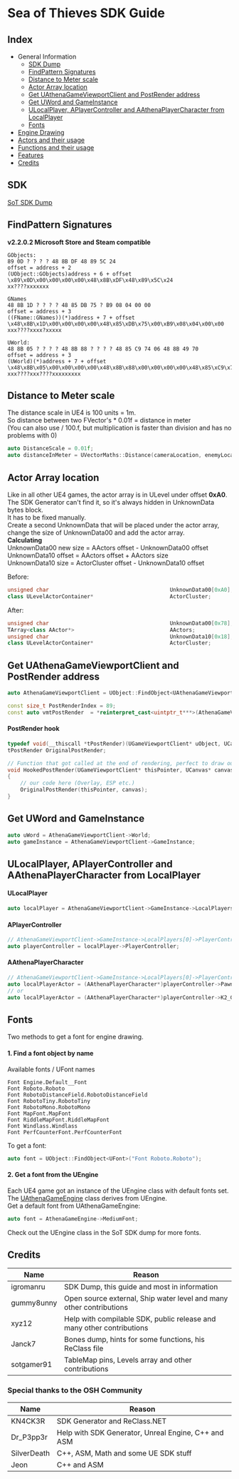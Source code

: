 # Sea of Thieves SDK Guide

## Index

* General Information
  * [SDK Dump](#sdk)
  * [FindPattern Signatures](#findpattern-signatures)
  * [Distance to Meter scale](#distance-to-meter-scale)
  * [Actor Array location](#actor-array-location)
  * [Get UAthenaGameViewportClient and PostRender address](#get-uathenagameviewportclient-and-postrender-address)
  * [Get UWord and GameInstance](#get-uword-and-gameinstance)
  * [ULocalPlayer, APlayerController and AAthenaPlayerCharacter from LocalPlayer](#ulocalplayer-aplayercontroller-and-aathenaplayercharacter-from-localplayer)
  * [Fonts](#fonts)
* [Engine Drawing](sites/EngineDrawing.md)
* [Actors and their usage](sites/Actors.md)
* [Functions and their usage](sites/Functions.md)
* [Features](sites/Features.md)
* [Credits](#credits)

## SDK
[SoT SDK Dump](https://github.com/pubgsdk/SoT-SDK)  

## FindPattern Signatures
**v2.2.0.2 Microsoft Store and Steam compatible**
```
GObjects:
89 0D ? ? ? ? 48 8B DF 48 89 5C 24
offset = address + 2
(UObject::GObjects)address + 6 + offset
\x89\x0D\x00\x00\x00\x00\x48\x8B\xDF\x48\x89\x5C\x24
xx????xxxxxxx

GNames
48 8B 1D ? ? ? ? 48 85 DB 75 ? B9 08 04 00 00
offset = address + 3
((FName::GNames))(*)address + 7 + offset
\x48\x8B\x1D\x00\x00\x00\x00\x48\x85\xDB\x75\x00\xB9\x08\x04\x00\x00
xxx????xxxx?xxxxx

UWorld:
48 8B 05 ? ? ? ? 48 8B 88 ? ? ? ? 48 85 C9 74 06 48 8B 49 70
offset = address + 3
(UWorld)(*)address + 7 + offset
\x48\x8B\x05\x00\x00\x00\x00\x48\x8B\x88\x00\x00\x00\x00\x48\x85\xC9\x74\x06\x48\x8B\x49\x70
xxx????xxx????xxxxxxxxx
```

## Distance to Meter scale
The distance scale in UE4 is 100 units = 1m.  
So distance between two FVector's * 0.01f = distance in meter  
(You can also use / 100.f, but multiplication is faster than division and has no problems with 0)
```cpp
auto DistanceScale = 0.01f;
auto distanceInMeter = UVectorMaths::Distance(cameraLocation, enemyLocation) * DistanceScale;
```

## Actor Array location
Like in all other UE4 games, the actor array is in ULevel under offset **0xA0**.  
The SDK Generator can't find it, so it's always hidden in UnknownData bytes block.  
It has to be fixed manually.  
Create a second UnknownData that will be placed under the actor array, change the size of UnknownData00 and add the actor array.  
**Calculating**  
UnknownData00 new size = AActors offset - UnknownData00 offset  
UnknownData10 offset = AActors offset + AActors size  
UnknownData10 size = ActorCluster offset - UnknownData10 offset  

Before:
```cpp
unsigned char                                      UnknownData00[0xA0];                                      // 0x0028(0x00A0) MISSED OFFSET
class ULevelActorContainer*                        ActorCluster;                                             // 0x00C8(0x0008)
```
After:
```cpp
unsigned char                                      UnknownData00[0x78];                                      // 0x0028(0x0078) MISSED OFFSET
TArray<class AActor*>                              AActors;                                                  // 0x00A0(0x0010)
unsigned char                                      UnknownData10[0x18];                                      // 0x00B0(0x0018) MISSED OFFSET
class ULevelActorContainer*                        ActorCluster;                                             // 0x00C8(0x0008)
```

## Get UAthenaGameViewportClient and PostRender address
```cpp
auto AthenaGameViewportClient = UObject::FindObject<UAthenaGameViewportClient>("AthenaGameViewportClient Transient.AthenaGameEngine_1.AthenaGameViewportClient_1");

const size_t PostRenderIndex = 89;
const auto vmtPostRender  = *reinterpret_cast<uintptr_t***>(AthenaGameViewportClient) + PostRenderIndex;
```
#### PostRender hook
```cpp
typedef void(__thiscall *tPostRender)(UGameViewportClient* uObject, UCanvas* Canvas);
tPostRender OriginalPostRender;

// Function that got called at the end of rendering, perfect to draw our overlay
void HookedPostRender(UGameViewportClient* thisPointer, UCanvas* canvas)
{			
    // our code here (Overlay, ESP etc.)
    OriginalPostRender(thisPointer, canvas);
}
```

## Get UWord and GameInstance
```cpp
auto uWord = AthenaGameViewportClient->World;
auto gameInstance = AthenaGameViewportClient->GameInstance;
```

## ULocalPlayer, APlayerController and AAthenaPlayerCharacter from LocalPlayer
#### ULocalPlayer
```cpp
auto localPlayer = AthenaGameViewportClient->GameInstance->LocalPlayers[0];
```

#### APlayerController
```cpp
// AthenaGameViewportClient->GameInstance->LocalPlayers[0]->PlayerController
auto playerController = localPlayer->PlayerController;
```
#### AAthenaPlayerCharacter
```cpp
// AthenaGameViewportClient->GameInstance->LocalPlayers[0]->PlayerController->Pawn
auto localPlayerActor = (AAthenaPlayerCharacter*)playerController->Pawn;
// or
auto localPlayerActor = (AAthenaPlayerCharacter*)playerController->K2_GetPawn();
```
## Fonts
Two methods to get a font for engine drawing.
#### 1. Find a font object by name
Available fonts / UFont names
```
Font Engine.Default__Font
Font Roboto.Roboto
Font RobotoDistanceField.RobotoDistanceField
Font RobotoTiny.RobotoTiny
Font RobotoMono.RobotoMono
Font MapFont.MapFont
Font RiddleMapFont.RiddleMapFont
Font Windlass.Windlass
Font PerfCounterFont.PerfCounterFont
```
To get a font:
```cpp
auto font = UObject::FindObject<UFont>("Font Roboto.Roboto");
```
#### 2. Get a font from the UEngine
Each UE4 game got an instance of the UEngine class with default fonts set.
The [UAthenaGameEngine](#get-uathenagameviewportclient-and-postrender-address) class derives from UEngine.  
Get a default font from UAthenaGameEngine:
```cpp
auto font = AthenaGameEngine->MediumFont;
```
Check out the UEngine class in the SoT SDK dump for more fonts.

## Credits
Name | Reason
---- | ---------
igromanru | SDK Dump, this guide and most in information
gummy8unny | Open source external, Ship water level and many other contributions
xyz12 | Help with compilable SDK, public release and many other contributions
Janck7 | Bones dump, hints for some functions, his ReClass file
sotgamer91 | TableMap pins, Levels array and other contributions

### Special thanks to the OSH Community
Name | Reason
---- | ---------
KN4CK3R | SDK Generator and <span>ReClass</span>.NET
Dr_P3pp3r | Help with SDK Generator, Unreal Engine, C++ and ASM
SilverDeath | C++, ASM, Math and some UE SDK stuff
Jeon | C++ and ASM